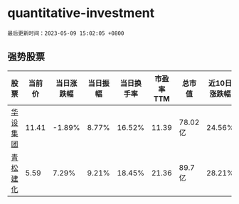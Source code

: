 # quantitative-investment

`最后更新时间：2023-05-09 15:02:05 +0800`

## 强势股票

|股票|当前价|当日涨跌幅|当日振幅|当日换手率|市盈率TTM|总市值|近10日涨跌幅|
|----|----|----|----|----|----|----|----|
|[华设集团](https://xueqiu.com/S/SH603018)|11.41|-1.89%|8.77%|16.52%|11.39|78.02亿|24.56%|
|[青松建化](https://xueqiu.com/S/SH600425)|5.59|7.29%|9.21%|18.45%|21.36|89.7亿|28.21%|
